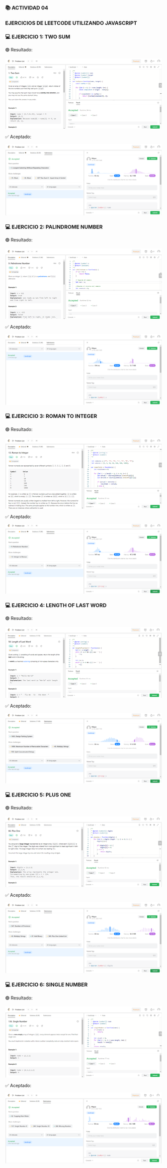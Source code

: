 ### 📚 ACTIVIDAD 04

### EJERCICIOS DE LEETCODE UTILIZANDO JAVASCRIPT

### 💻 EJERCICIO 1: TWO SUM

🟢 Resultado:

![two-sum](./images/Two-Sum.png)

✅ Aceptado:

![two-sum-accepted](./images/Two-Sum-Accepted.png)

### 💻 EJERCICIO 2: PALINDROME NUMBER

🟢 Resultado:

![palindrome-number](./images/Palindrome-Number.png)

✅ Aceptado:

![palindrome-number-accepted](./images/Palindrome-Number-Accepted.png)

### 💻 EJERCICIO 3: ROMAN TO INTEGER

🟢 Resultado:

![roman-to-integer](./images/Roman-To-Integer.png)

✅ Aceptado:

![roman-to-integer-accepted](./images/Roman-To-Integer-Accepted.png)

### 💻 EJERCICIO 4: LENGTH OF LAST WORD

🟢 Resultado:

![length-of-last-word](./images/Length-Of-Last-Word.png)

✅ Aceptado:

![length-of-last-word-accepted](./images/Length-Of-Last-Word-Accepted.png)

### 💻 EJERCICIO 5: PLUS ONE

🟢 Resultado:

![plus-one](./images/Plus-One.png)

✅ Aceptado:

![plus-one-accepted](./images/Plus-One-Accepted.png)

### 💻 EJERCICIO 6: SINGLE NUMBER

🟢 Resultado:

![single-number](./images/Single-Number.png)

✅ Aceptado:

![single-number-accepted](./images/Single-Number-Accepted.png)
